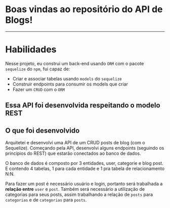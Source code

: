 # Boas vindas ao repositório do API de Blogs!


---

# Habilidades 

Nesse projeto, eu construi um back-end usando `ORM` com o pacote `sequelize` do `npm`, fui capaz de:
 - Criar e associar tabelas usando `models` do `sequelize`
 - Construir endpoints para consumir os models que criar 
 - Fazer um `CRUD` com o `ORM`



## Essa API foi desenvolvida respeitando o modelo REST


## O que foi desenvolvido

Arquitetei e desenvolvi uma API de um CRUD posts de blog (com o Sequelize). Começando pela API, desenvolvi alguns endpoints (seguindo os princípios do REST) que estarão conectados ao banco de dados.

O banco de dados é composto por 3 entidades, user, categorie e blog post. E contendo 4 tabelas, 1 para cada entidade e 1 pra tabela de relacionamento N:N.

Para fazer um post é necessário usuário e login, portanto será trabalhada a **relação entre** `user` e `post`. Também será necessário a utilização de categorias para seus posts, assim trabalhando a relação de `posts` para `categorias` e de `categorias` para `posts`.